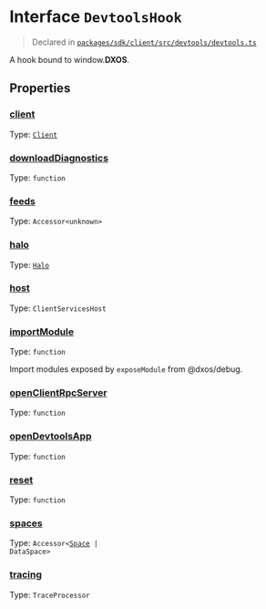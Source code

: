 # Interface `DevtoolsHook`
> Declared in [`packages/sdk/client/src/devtools/devtools.ts`]()

A hook bound to window.__DXOS__.
## Properties
### [client](https://github.com/dxos/dxos/blob/061d3392e/packages/sdk/client/src/devtools/devtools.ts#L22)
Type: <code>[Client](/api/@dxos/react-client/classes/Client)</code>



### [downloadDiagnostics](https://github.com/dxos/dxos/blob/061d3392e/packages/sdk/client/src/devtools/devtools.ts#L35)
Type: <code>function</code>



### [feeds](https://github.com/dxos/dxos/blob/061d3392e/packages/sdk/client/src/devtools/devtools.ts#L28)
Type: <code>Accessor&lt;unknown&gt;</code>



### [halo](https://github.com/dxos/dxos/blob/061d3392e/packages/sdk/client/src/devtools/devtools.ts#L29)
Type: <code>[Halo](/api/@dxos/client/interfaces/Halo)</code>



### [host](https://github.com/dxos/dxos/blob/061d3392e/packages/sdk/client/src/devtools/devtools.ts#L23)
Type: <code>ClientServicesHost</code>



### [importModule](https://github.com/dxos/dxos/blob/061d3392e/packages/sdk/client/src/devtools/devtools.ts#L42)
Type: <code>function</code>

Import modules exposed by  `exposeModule`  from @dxos/debug.

### [openClientRpcServer](https://github.com/dxos/dxos/blob/061d3392e/packages/sdk/client/src/devtools/devtools.ts#L31)
Type: <code>function</code>



### [openDevtoolsApp](https://github.com/dxos/dxos/blob/061d3392e/packages/sdk/client/src/devtools/devtools.ts#L33)
Type: <code>function</code>



### [reset](https://github.com/dxos/dxos/blob/061d3392e/packages/sdk/client/src/devtools/devtools.ts#L37)
Type: <code>function</code>



### [spaces](https://github.com/dxos/dxos/blob/061d3392e/packages/sdk/client/src/devtools/devtools.ts#L27)
Type: <code>Accessor&lt;[Space](/api/@dxos/client/interfaces/Space) | DataSpace&gt;</code>



### [tracing](https://github.com/dxos/dxos/blob/061d3392e/packages/sdk/client/src/devtools/devtools.ts#L25)
Type: <code>TraceProcessor</code>



    